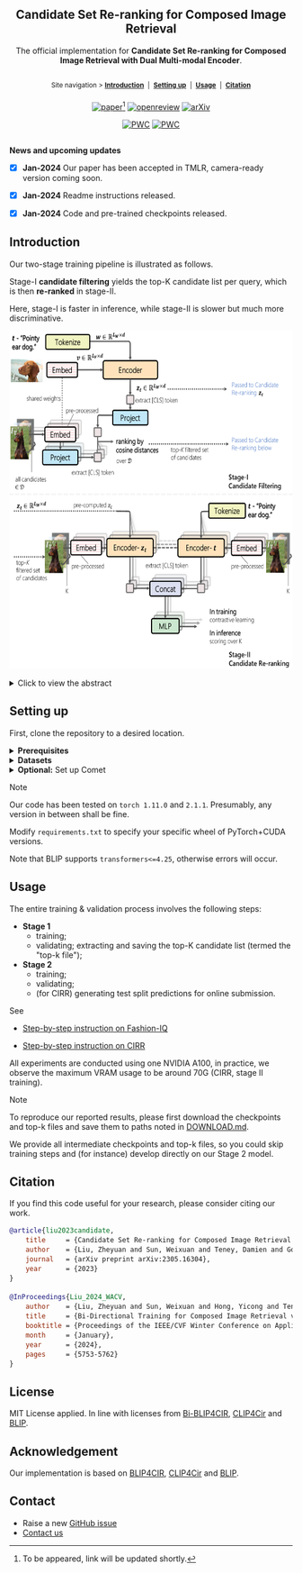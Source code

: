 <div align="center">

## Candidate Set Re-ranking for Composed Image Retrieval

The official implementation for **Candidate Set Re-ranking for Composed Image Retrieval with Dual Multi-modal Encoder**.

##

<sup>Site navigation > [**Introduction**](#introduction) &nbsp;|&nbsp; [**Setting up**](#setting-up) &nbsp;|&nbsp; [**Usage**](#usage) &nbsp;|&nbsp; [**Citation**](#citation) </sup>



[![paper](https://img.shields.io/badge/paper-Transactions%20on%20Machine%20Learning%20Research%20(TMLR)-112467)](#)[^1]
[![openreview](https://img.shields.io/badge/reviews-OpenReview-8C1B13)](https://openreview.net/forum?id=fJAwemcvpL)
[![arXiv](https://img.shields.io/badge/arXiv-2305.16304-00ff00)](https://arxiv.org/abs/2305.16304)


[![PWC](https://img.shields.io/endpoint.svg?url=https://paperswithcode.com/badge/candidate-set-re-ranking-for-composed-image/image-retrieval-on-fashion-iq)](https://paperswithcode.com/sota/image-retrieval-on-fashion-iq?p=candidate-set-re-ranking-for-composed-image)
[![PWC](https://img.shields.io/endpoint.svg?url=https://paperswithcode.com/badge/candidate-set-re-ranking-for-composed-image/image-retrieval-on-cirr)](https://paperswithcode.com/sota/image-retrieval-on-cirr?p=candidate-set-re-ranking-for-composed-image)


</div>

[^1]: To be appeared, link will be updated shortly.

##

**News and upcoming updates**

- [x] **Jan-2024** Our paper has been accepted in TMLR, camera-ready version coming soon.
- [x] **Jan-2024** Readme instructions released.
- [x] **Jan-2024** Code and pre-trained checkpoints released.


## Introduction

Our two-stage training pipeline is illustrated as follows.

Stage-I **candidate filtering** yields the top-K candidate list per query, which is then **re-ranked** in stage-II.

Here, stage-I is faster in inference, while stage-II is slower but much more discriminative.

<p align="center">
  <img src="demo/main_method_v_hd_3_v1.png" height="600" alt="model architecture with two stage training">
</p>

<details>
  <summary>Click to view the abstract</summary>
&emsp; 
Composed image retrieval aims to find an image that best matches a given multi-modal user query consisting of a reference image and text pair. Existing methods commonly pre-compute image embeddings over the entire corpus and compare these to a reference image embedding modified by the query text at test time.
Such a pipeline is very efficient at test time since fast vector distances can be used to evaluate candidates, but modifying the reference image embedding guided only by a short textual description can be difficult, especially independent of potential candidates.
An alternative approach is to allow interactions between the query and every possible candidate, i.e., reference-text-candidate triplets, and pick the best from the entire set. Though this approach is more discriminative, for large-scale datasets the computational cost is prohibitive since pre-computation of candidate embeddings is no longer possible.
We propose to combine the merits of both schemes using a two-stage model. Our first stage adopts the conventional vector distancing metric and performs a fast pruning among candidates. Meanwhile, our second stage employs a dual-encoder architecture, which effectively attends to the input triplet of reference-text-candidate and re-ranks the candidates. Both stages utilize a vision-and-language pre-trained network, which has proven beneficial for various downstream tasks.

&emsp; 
</details>

## Setting up

First, clone the repository to a desired location.

<details>
  <summary><b>Prerequisites</b></summary>
&emsp; 
	
The following commands will create a local anaconda environment with the necessary packages installed.

If you have worked with our previous codebase [Bi-BLIP4CIR](https://github.com/Cuberick-Orion/Bi-Blip4CIR), you can directly use its environment, as the required packages are identical.

```bash
conda create -n cirr_dev -y python=3.8
conda activate cirr_dev
pip install -r requirements.txt
```

&emsp; 
</details>

<details>
  <summary><b>Datasets</b></summary>
&emsp; 
	
Experiments are conducted on two standard datasets -- [Fashion-IQ](https://github.com/XiaoxiaoGuo/fashion-iq) and [CIRR](https://github.com/Cuberick-Orion/CIRR#download-cirr-dataset), please see their repositories for download instructions. 

The downloaded file structure should [look like this](https://github.com/ABaldrati/CLIP4Cir#data-preparation).

&emsp; 
</details>

<details>
  <summary><b>Optional:</b>  Set up Comet</summary>
&emsp; 
	
We use Comet to log the experiments. If you are unfamiliar with it, see [the quick start guide](https://www.comet.com/docs/v2/guides/getting-started/quickstart/). 

You will need to obtain an API Key for `--api-key` and create a personal workspace for `--workspace`. 

If these arguments are not provided, the experiment will be logged only locally.

&emsp; 
</details>

> [!NOTE]
> Our code has been tested on `torch 1.11.0` and `2.1.1`. Presumably, any version in between shall be fine.
> 
> Modify `requirements.txt` to specify your specific wheel of PyTorch+CUDA versions.
>
> Note that BLIP supports `transformers<=4.25`, otherwise errors will occur.


## Usage

The entire training & validation process involves the following steps:

 * **Stage 1**
   * training;
   * validating; extracting and saving the top-K candidate list (termed the "top-k file");
 * **Stage 2**
   * training;
   * validating;
   * (for CIRR) generating test split predictions for online submission.

See

 - [Step-by-step instruction on Fashion-IQ](Instructions_FashionIQ.md)

 - [Step-by-step instruction on CIRR](Instructions_CIRR.md)

All experiments are conducted using one NVIDIA A100, in practice, we observe the maximum VRAM usage to be around 70G (CIRR, stage II training).


> [!NOTE]
> To reproduce our reported results, please first download the checkpoints and top-k files and save them to paths noted in  [DOWNLOAD.md](DOWNLOAD.md).
>
> We provide all intermediate checkpoints and top-k files, so you could skip training steps and (for instance) develop directly on our Stage 2 model.

## Citation

If you find this code useful for your research, please consider citing our work.

```bibtex
@article{liu2023candidate,
    title     = {Candidate Set Re-ranking for Composed Image Retrieval with Dual Multi-modal Encoder},
    author    = {Liu, Zheyuan and Sun, Weixuan and Teney, Damien and Gould, Stephen},
    journal   = {arXiv preprint arXiv:2305.16304},
    year      = {2023}
}

@InProceedings{Liu_2024_WACV,
    author    = {Liu, Zheyuan and Sun, Weixuan and Hong, Yicong and Teney, Damien and Gould, Stephen},
    title     = {Bi-Directional Training for Composed Image Retrieval via Text Prompt Learning},
    booktitle = {Proceedings of the IEEE/CVF Winter Conference on Applications of Computer Vision (WACV)},
    month     = {January},
    year      = {2024},
    pages     = {5753-5762}
}
```

## License
MIT License applied. In line with licenses from [Bi-BLIP4CIR](https://github.com/Cuberick-Orion/Bi-Blip4CIR/blob/master/LICENSE), [CLIP4Cir](https://github.com/ABaldrati/CLIP4Cir/blob/master/LICENSE) and [BLIP](https://github.com/salesforce/BLIP/blob/main/LICENSE.txt).

## Acknowledgement

Our implementation is based on [BLIP4CIR](https://github.com/Cuberick-Orion/Bi-Blip4CIR), [CLIP4Cir](https://github.com/ABaldrati/CLIP4Cir) and [BLIP](https://github.com/salesforce/BLIP).

## Contact

 * Raise a new [GitHub issue](https://github.com/Cuberick-Orion/Candidate-Reranking-CIR/issues/new)
 * [Contact us](mailto:zheyuan.liu@anu.edu.au?subject=Regarding_Candidate-Reranking-CIR)
